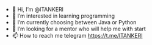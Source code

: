 - 👋 Hi, I’m @lTANKERl
- 👀 I’m interested in learning programming
- 🌱 I’m currently choosing between Java or Python
- 💞️ I’m looking for a mentor who will help me with start
- 📫 How to reach me telegram https://t.me/lTANKERl

<!---
lTANKERl/lTANKERl is a ✨ special ✨ repository because its `README.md` (this file) appears on your GitHub profile.
You can click the Preview link to take a look at your changes.
--->
